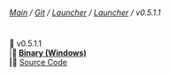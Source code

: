 ###### [Main](https://pikakid98.github.io) / [Git](https://git-pikakid98.github.io) / [Launcher](https://git-pikakid98.github.io/launcher) / [Launcher](https://git-pikakid98.github.io/launcher/launcher) / v0.5.1.1
<h1></h1>

📂 v0.5.1.1
\
|____📁 [Binary (Windows)](https://github.com/Git-Pikakid98/pikakid98-launcher/releases/download/v0.5.1.1/Pikakid98.Launcher.exe)
\
|____📁 [Source Code](https://github.com/Git-Pikakid98/pikakid98-launcher/releases/download/archive/refs/tags/v0.5.1.1.zip)
